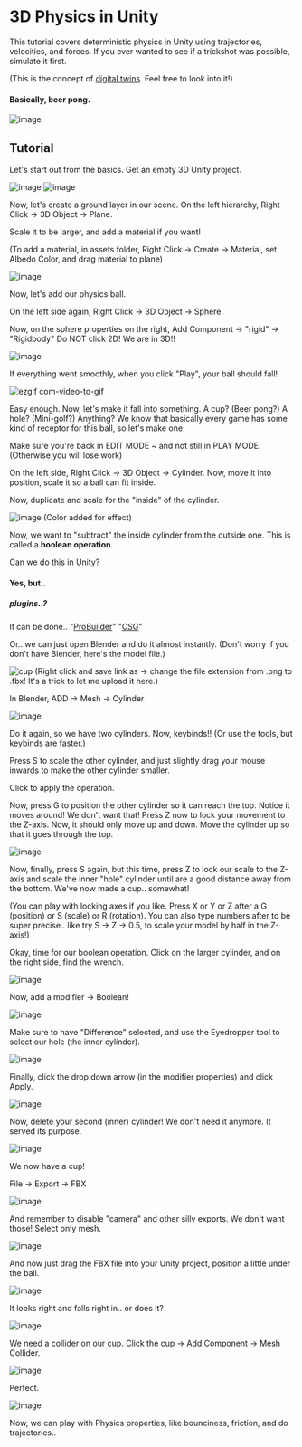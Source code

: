 # 3D Physics in Unity

This tutorial covers deterministic physics in Unity using trajectories, velocities, and forces.
If you ever wanted to see if a trickshot was possible, simulate it first.

(This is the concept of [digital twins](https://en.wikipedia.org/wiki/Digital_twin). Feel free to look into it!)

#### Basically, beer pong.

![image](https://user-images.githubusercontent.com/76540311/227367904-e32161f6-0ef4-4b7e-a30c-6f6c71c4f5a4.png)

## Tutorial

Let's start out from the basics. Get an empty 3D Unity project.

![image](https://user-images.githubusercontent.com/76540311/227368441-0a2ef8fc-fb9d-471b-a8cc-73c002d6b320.png)
![image](https://user-images.githubusercontent.com/76540311/227368490-4c663a33-0b45-451a-a25a-839c29e9bd5f.png)

Now, let's create a ground layer in our scene. On the left hierarchy, Right Click -> 3D Object -> Plane.

Scale it to be larger, and add a material if you want!

(To add a material, in assets folder, Right Click -> Create -> Material, set Albedo Color, and drag material to plane)

![image](https://user-images.githubusercontent.com/76540311/227369553-e2d36380-39e6-4060-a874-dcf36035c6fa.png)

Now, let's add our physics ball.

On the left side again, Right Click -> 3D Object -> Sphere.

Now, on the sphere properties on the right, Add Component -> "rigid" -> "Rigidbody"
Do NOT click 2D! We are in 3D!!

![image](https://user-images.githubusercontent.com/76540311/227370040-ceda3fc9-f61e-4f8e-8a75-1f8a5ac30476.png)

If everything went smoothly, when you click "Play", your ball should fall!

![ezgif com-video-to-gif](https://user-images.githubusercontent.com/76540311/227372029-a55bc8f2-cc72-4e7a-bdf2-b31360167f1e.gif)

Easy enough. Now, let's make it fall into something. A cup? (Beer pong?) A hole? (Mini-golf?) Anything? 
We know that basically every game has some kind of receptor for this ball, so let's make one.

Make sure you're back in EDIT MODE ~ and not still in PLAY MODE. (Otherwise you will lose work)

On the left side, Right Click -> 3D Object -> Cylinder.
Now, move it into position, scale it so a ball can fit inside.

Now, duplicate and scale for the "inside" of the cylinder.

![image](https://user-images.githubusercontent.com/76540311/227372855-f17db931-c736-4c99-a2e5-01c5fc4312a1.png)
(Color added for effect)

Now, we want to "subtract" the inside cylinder from the outside one.
This is called a **boolean operation**.

Can we do this in Unity?

#### Yes, but..

##### plugins..?

It can be done.. "[ProBuilder](https://docs.unity3d.com/Packages/com.unity.probuilder@5.0/manual/boolean.html)" "[CSG](https://github.com/karl-/pb_CSG)"

Or.. we can just open Blender and do it almost instantly.
(Don't worry if you don't have Blender, here's the model file.)

![cup](https://user-images.githubusercontent.com/76540311/227376160-df522a23-d0a2-47ab-abc5-9f6c30df759c.png)
(Right click and save link as -> change the file extension from .png to .fbx! It's a trick to let me upload it here.)

In Blender, ADD -> Mesh -> Cylinder

![image](https://user-images.githubusercontent.com/76540311/227373877-964dcbcd-2049-473e-a09e-bb3b8c28fda1.png)

Do it again, so we have two cylinders. Now, keybinds!! (Or use the tools, but keybinds are faster.)

Press S to scale the other cylinder, and just slightly drag your mouse inwards to make the other cylinder smaller.

Click to apply the operation.

Now, press G to position the other cylinder so it can reach the top. Notice it moves around! We don't want that!
Press Z now to lock your movement to the Z-axis. Now, it should only move up and down. Move the cylinder up so that
it goes through the top.

![image](https://user-images.githubusercontent.com/76540311/227374509-51295570-e0ff-43eb-9849-7810fad1d704.png)

Now, finally, press S again, but this time, press Z to lock our scale to the Z-axis and scale the inner "hole" cylinder
until are a good distance away from the bottom. We've now made a cup.. somewhat!

(You can play with locking axes if you like. Press X or Y or Z after a G (position) or S (scale) or R (rotation). You can also type numbers after to be super precise.. 
like try S -> Z -> 0.5, to scale your model by half in the Z-axis!)

Okay, time for our boolean operation. Click on the larger cylinder, and on the right side, find the wrench.

![image](https://user-images.githubusercontent.com/76540311/227375050-33976acd-e533-458b-b08d-39b37fede1d7.png)

Now, add a modifier -> Boolean!

![image](https://user-images.githubusercontent.com/76540311/227375150-ef707fc5-fc02-4714-8d22-bbc85601eac6.png)

Make sure to have "Difference" selected, and use the Eyedropper tool to select our hole (the inner cylinder).

![image](https://user-images.githubusercontent.com/76540311/227375383-e8bd8f58-a334-467d-a3fe-1a95c91cd232.png)

Finally, click the drop down arrow (in the modifier properties) and click Apply.

![image](https://user-images.githubusercontent.com/76540311/227375457-c8fa2aea-d19a-4ecb-a7eb-24275c46ca4a.png)

Now, delete your second (inner) cylinder! We don't need it anymore. It served its purpose.

![image](https://user-images.githubusercontent.com/76540311/227375642-2616fad9-ae32-4a5e-9561-ac3ceb5db2cc.png)

We now have a cup!

File -> Export -> FBX

![image](https://user-images.githubusercontent.com/76540311/227375714-8b3c632d-b21d-4854-9666-bb84972c6d7d.png)

And remember to disable "camera" and other silly exports. We don't want those!
Select only mesh.

![image](https://user-images.githubusercontent.com/76540311/227375857-f9983699-fbcb-4867-99f8-7b8f63590cb8.png)

And now just drag the FBX file into your Unity project, 
position a little under the ball.

![image](https://user-images.githubusercontent.com/76540311/227376584-5bab9b46-69e1-4855-aa8b-a14b1a23e817.png)

It looks right and falls right in.. or does it?

![image](https://user-images.githubusercontent.com/76540311/227376757-891e6749-68eb-4c4b-8f6e-f7804a873488.png)

We need a collider on our cup. Click the cup -> Add Component -> Mesh Collider.

![image](https://user-images.githubusercontent.com/76540311/227376841-6f2c84b1-6836-4d0a-9f6b-4965b4eda4c4.png)

Perfect.

![image](https://user-images.githubusercontent.com/76540311/227376900-06f7f210-4f01-4126-b9a7-f9cc9d1bddcd.png)

Now, we can play with Physics properties, like bounciness, friction, and do trajectories..










